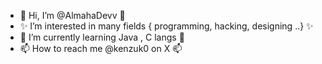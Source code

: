 - 👋 Hi, I’m @AlmahaDevv 👋
- ✨ I’m interested in many fields { programming, hacking, designing ..} ✨
- 🌱 I’m currently learning Java , C langs 🌱
- 📫 How to reach me @kenzuk0 on X 📫
